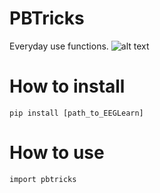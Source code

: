 # PBTricks
Everyday use functions.
![alt text](diagram.png "Converting EEG recordings to movie snippets")

# How to install

`pip install [path_to_EEGLearn]`

# How to use
`import pbtricks`

